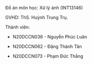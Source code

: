 Đồ án môn học: Xử lý ảnh (INT13146)


GVHD: ThS. Huỳnh Trung Trụ.


Thành viên: 
- N20DCCN036 - Nguyễn Phúc Luân

- N20DCCN062 - Đặng Thành Tân

- N20DCCN073 - Phạm Đức Thắng
